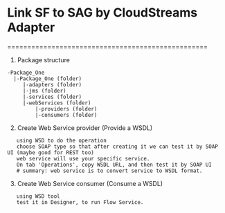 # Link SF to SAG by CloudStreams Adapter
==================================================
1. Package structure
```
-Package_One
  |-Package_One (folder)
     |-adapters (folder)
     |-jms (folder)
     |-services (folder)
     |-webServices (folder)
         |-providers (folder)
         |-consumers (folder)
```
2. Create Web Service provider (Provide a WSDL)
```
   using WSD to do the operation
   choose SOAP type so that after creating it we can test it by SOAP UI (maybe good for REST too)
   web service will use your specific service.
   On tab 'Operations', copy WSDL URL, and then test it by SOAP UI
   # summary: web service is to convert service to WSDL format.
```
3. Create Web Service consumer (Consume a WSDL)
```
   using WSD tool
   test it in Designer, to run Flow Service.
```
